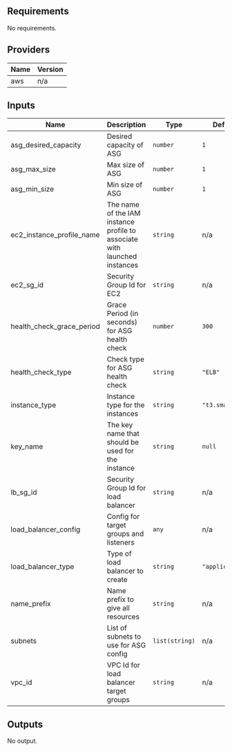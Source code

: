 <!-- BEGINNING OF PRE-COMMIT-TERRAFORM DOCS HOOK -->
## Requirements

No requirements.

## Providers

| Name | Version |
|------|---------|
| aws | n/a |

## Inputs

| Name | Description | Type | Default | Required |
|------|-------------|------|---------|:--------:|
| asg\_desired\_capacity | Desired capacity of ASG | `number` | `1` | no |
| asg\_max\_size | Max size of ASG | `number` | `1` | no |
| asg\_min\_size | Min size of ASG | `number` | `1` | no |
| ec2\_instance\_profile\_name | The name of the IAM instance profile to associate with launched instances | `string` | n/a | yes |
| ec2\_sg\_id | Security Group Id for EC2 | `string` | n/a | yes |
| health\_check\_grace\_period | Grace Period (in seconds) for ASG health check | `number` | `300` | no |
| health\_check\_type | Check type for ASG health check | `string` | `"ELB"` | no |
| instance\_type | Instance type for the instances | `string` | `"t3.small"` | no |
| key\_name | The key name that should be used for the instance | `string` | `null` | no |
| lb\_sg\_id | Security Group Id for load balancer | `string` | n/a | yes |
| load\_balancer\_config | Config for target groups and listeners | `any` | n/a | yes |
| load\_balancer\_type | Type of load balancer to create | `string` | `"application"` | no |
| name\_prefix | Name prefix to give all resources | `string` | n/a | yes |
| subnets | List of subnets to use for ASG config | `list(string)` | n/a | yes |
| vpc\_id | VPC Id for load balancer target groups | `string` | n/a | yes |

## Outputs

No output.

<!-- END OF PRE-COMMIT-TERRAFORM DOCS HOOK -->
